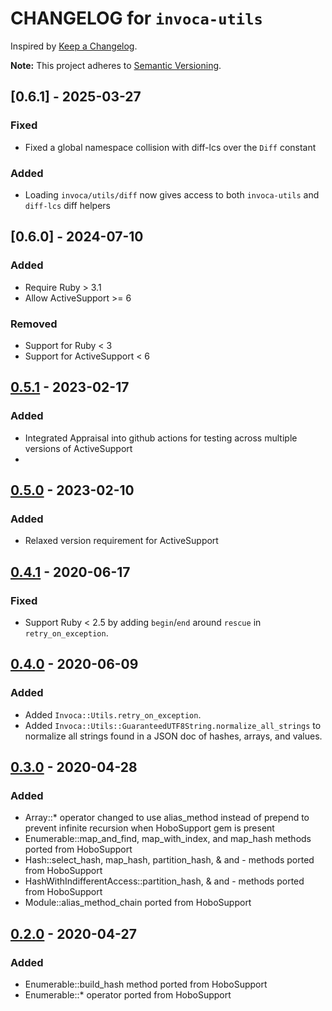 # CHANGELOG for `invoca-utils`

Inspired by [Keep a Changelog](https://keepachangelog.com/en/1.0.0/).

**Note:** This project adheres to [Semantic Versioning](https://semver.org/spec/v2.0.0.html).

## [0.6.1] - 2025-03-27
### Fixed
- Fixed a global namespace collision with diff-lcs over the `Diff` constant

### Added
- Loading `invoca/utils/diff` now gives access to both `invoca-utils` and `diff-lcs` diff helpers

## [0.6.0] - 2024-07-10
### Added
- Require Ruby > 3.1
- Allow ActiveSupport >= 6
### Removed
- Support for Ruby < 3
- Support for ActiveSupport < 6

## [0.5.1] - 2023-02-17
### Added
- Integrated Appraisal into github actions for testing across multiple versions of ActiveSupport
- 
## [0.5.0] - 2023-02-10
### Added
- Relaxed version requirement for ActiveSupport 

## [0.4.1] - 2020-06-17
### Fixed
- Support Ruby < 2.5 by adding `begin`/`end` around `rescue` in `retry_on_exception`. 

## [0.4.0] - 2020-06-09
### Added
- Added `Invoca::Utils.retry_on_exception`.
- Added `Invoca::Utils::GuaranteedUTF8String.normalize_all_strings` to normalize
  all strings found in a JSON doc of hashes, arrays, and values.

## [0.3.0] - 2020-04-28
### Added
- Array::* operator changed to use alias_method instead of prepend to prevent infinite recursion when HoboSupport gem is present
- Enumerable::map_and_find, map_with_index, and map_hash methods ported from HoboSupport
- Hash::select_hash, map_hash, partition_hash, & and - methods ported from HoboSupport
- HashWithIndifferentAccess::partition_hash, & and - methods ported from HoboSupport
- Module::alias_method_chain ported from HoboSupport

## [0.2.0] - 2020-04-27
### Added
- Enumerable::build_hash method ported from HoboSupport
- Enumerable::* operator ported from HoboSupport

[0.5.1]: https://github.com/Invoca/invoca-utils/compare/v0.5.0...v0.5.1
[0.5.0]: https://github.com/Invoca/invoca-utils/compare/v0.4.1...v0.5.0
[0.4.1]: https://github.com/Invoca/invoca-utils/compare/v0.4.0...v0.4.1
[0.4.0]: https://github.com/Invoca/invoca-utils/compare/v0.3.0...v0.4.0
[0.3.0]: https://github.com/Invoca/invoca-utils/compare/v0.2.0...v0.3.0
[0.2.0]: https://github.com/Invoca/invoca-utils/compare/v0.1.1...v0.2.0
